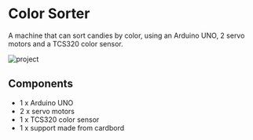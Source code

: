 # Color Sorter

A machine that can sort candies by color, using an Arduino UNO, 2 servo motors and a TCS320 color sensor.

![project](https://i.ibb.co/sWNJtJX/Whats-App-Image-2019-03-01-at-22-10-44.jpg)

## Components
- 1 x Arduino UNO
- 2 x servo motors
- 1 x TCS320 color sensor
- 1 x support made from cardbord
